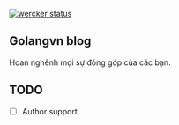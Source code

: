 [![wercker status](https://app.wercker.com/status/3782a2f43cef68fe99f779f54d7faa64/s/master "wercker status")](https://app.wercker.com/project/byKey/3782a2f43cef68fe99f779f54d7faa64)
## Golangvn blog
Hoan nghênh mọi sự đóng góp của các bạn.

## TODO
- [ ] Author support
